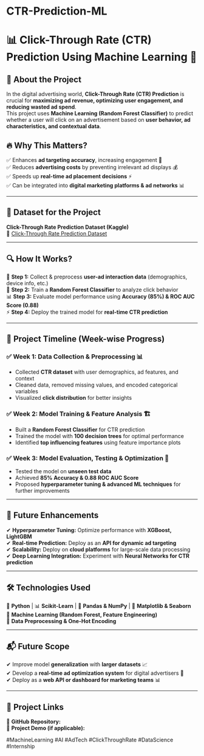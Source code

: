 # CTR-Prediction-ML
# 📊 Click-Through Rate (CTR) Prediction Using Machine Learning 🚀

## 📖 About the Project
In the digital advertising world, **Click-Through Rate (CTR) Prediction** is crucial for **maximizing ad revenue, optimizing user engagement, and reducing wasted ad spend**.  
This project uses **Machine Learning (Random Forest Classifier)** to predict whether a user will click on an advertisement based on **user behavior, ad characteristics, and contextual data**.

## 🔥 Why This Matters?
✅ Enhances **ad targeting accuracy**, increasing engagement 🎯  
✅ Reduces **advertising costs** by preventing irrelevant ad displays 💰  
✅ Speeds up **real-time ad placement decisions** ⚡  
✅ Can be integrated into **digital marketing platforms & ad networks** 📊  

---

## 📂 Dataset for the Project  
**Click-Through Rate Prediction Dataset (Kaggle)**  
🔗 [Click-Through Rate Prediction Dataset](https://www.kaggle.com/datasets/swekerr/click-through-rate-prediction)  

---

## 🔍 How It Works?
📂 **Step 1:** Collect & preprocess **user-ad interaction data** (demographics, device info, etc.)  
🧠 **Step 2:** Train a **Random Forest Classifier** to analyze click behavior  
📊 **Step 3:** Evaluate model performance using **Accuracy (85%) & ROC AUC Score (0.88)**  
⚡ **Step 4:** Deploy the trained model for **real-time CTR prediction**  

---

## 📅 Project Timeline (Week-wise Progress)

### ✅ Week 1: Data Collection & Preprocessing 📊
- Collected **CTR dataset** with user demographics, ad features, and context  
- Cleaned data, removed missing values, and encoded categorical variables  
- Visualized **click distribution** for better insights  

### ✅ Week 2: Model Training & Feature Analysis 🏗️
- Built a **Random Forest Classifier** for CTR prediction  
- Trained the model with **100 decision trees** for optimal performance  
- Identified **top influencing features** using feature importance plots  

### ✅ Week 3: Model Evaluation, Testing & Optimization 🚀
- Tested the model on **unseen test data**  
- Achieved **85% Accuracy & 0.88 ROC AUC Score**  
- Proposed **hyperparameter tuning & advanced ML techniques** for further improvements  

---

## 🚀 Future Enhancements
✔ **Hyperparameter Tuning:** Optimize performance with **XGBoost, LightGBM**  
✔ **Real-time Prediction:** Deploy as an **API for dynamic ad targeting**  
✔ **Scalability:** Deploy on **cloud platforms** for large-scale data processing  
✔ **Deep Learning Integration:** Experiment with **Neural Networks for CTR prediction**  

---

## 🛠 Technologies Used
🐍 **Python** | 📊 **Scikit-Learn** | 🔢 **Pandas & NumPy** | 🎨 **Matplotlib & Seaborn**  
🧠 **Machine Learning (Random Forest, Feature Engineering)**  
📡 **Data Preprocessing & One-Hot Encoding**  

---

## 📬 Future Scope
✔ Improve model **generalization** with **larger datasets** 📈  
✔ Develop a **real-time ad optimization system** for digital advertisers 🚀  
✔ Deploy as a **web API or dashboard for marketing teams** 📊  

---

## 🔗 Project Links
📂 **GitHub Repository:**  
🎥 **Project Demo (if applicable):**   

#MachineLearning #AI #AdTech #ClickThroughRate #DataScience #Internship  
